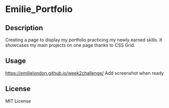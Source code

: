 # Emilie_Portfolio

## Description

Creating a page to display my portfolio practicing my newly earned skills.
It showcases my main projects on one page thanks to CSS Grid.

## Usage

https://emilielondon.github.io/week2challenge/
Add screenshot when ready



## License

MIT License
